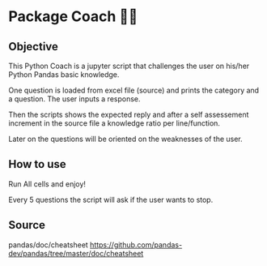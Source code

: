 # Package Coach 👨‍💻
## Objective

This Python Coach is a jupyter script that challenges the user on his/her Python Pandas basic knowledge.

One question is loaded from excel file (source) and prints the category and a question. The user inputs a response.

Then the scripts shows the expected reply and after a self assessement increment in the source file a knowledge ratio per line/function.

Later on the questions will be oriented on the weaknesses of the user.
## How to use

Run All cells and enjoy!

Every 5 questions the script will ask if the user wants to stop.
## Source

pandas/doc/cheatsheet https://github.com/pandas-dev/pandas/tree/master/doc/cheatsheet
